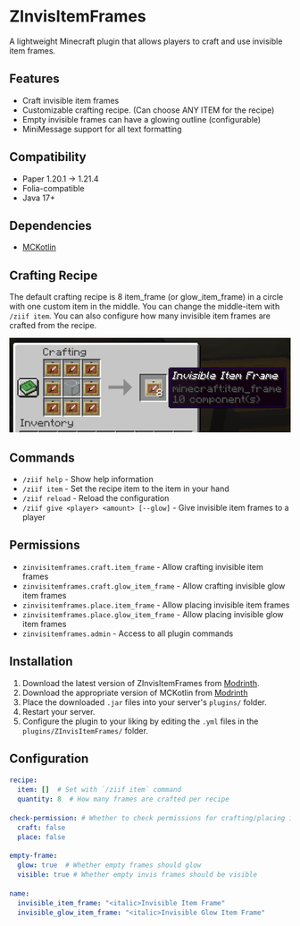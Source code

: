 # ZInvisItemFrames

A lightweight Minecraft plugin that allows players to craft and use invisible item frames.

## Features

- Craft invisible item frames
- Customizable crafting recipe. (Can choose ANY ITEM for the recipe)
- Empty invisible frames can have a glowing outline (configurable)
- MiniMessage support for all text formatting

## Compatibility

- Paper 1.20.1 -> 1.21.4
- Folia-compatible
- Java 17+

## Dependencies

- [MCKotlin](https://modrinth.com/plugin/mckotlin)

## Crafting Recipe

The default crafting recipe is 8 item_frame (or glow_item_frame) in a circle with one custom item in the middle.
You can change the middle-item with `/ziif item`.
You can also configure how many invisible item frames are crafted from the recipe.

![Crafting Recipe](recipe_demo.png)

## Commands

- `/ziif help` - Show help information
- `/ziif item` - Set the recipe item to the item in your hand
- `/ziif reload` - Reload the configuration
- `/ziif give <player> <amount> [--glow]` - Give invisible item frames to a player

## Permissions

- `zinvisitemframes.craft.item_frame` - Allow crafting invisible item frames
- `zinvisitemframes.craft.glow_item_frame` - Allow crafting invisible glow item frames
- `zinvisitemframes.place.item_frame` - Allow placing invisible item frames
- `zinvisitemframes.place.glow_item_frame` - Allow placing invisible glow item frames
- `zinvisitemframes.admin` - Access to all plugin commands

## Installation

1. Download the latest version of ZInvisItemFrames from [Modrinth](https://modrinth.com/plugin/zInvisItemFrames/versions).
2. Download the appropriate version of MCKotlin from [Modrinth](https://modrinth.com/plugin/mckotlin)
3. Place the downloaded `.jar` files into your server's `plugins/` folder.
4. Restart your server.
5. Configure the plugin to your liking by editing the `.yml` files in the `plugins/ZInvisItemFrames/` folder.

## Configuration

```yaml
recipe:
  item: []  # Set with `/ziif item` command
  quantity: 8  # How many frames are crafted per recipe

check-permission: # Whether to check permissions for crafting/placing invis frames
  craft: false
  place: false

empty-frame:
  glow: true  # Whether empty frames should glow
  visible: true # Whether empty invis frames should be visible

name:
  invisible_item_frame: "<italic>Invisible Item Frame"
  invisible_glow_item_frame: "<italic>Invisible Glow Item Frame"
```

